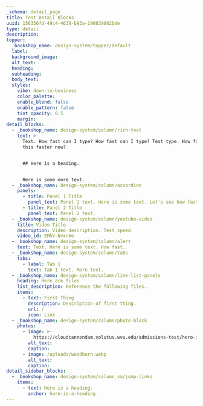 ```yaml
---
_schema: detail_page
title: Test Detail Blocks
uuid: 156356fd-49c4-4639-b93a-190839062bde
type: detail
description:
topper:
  _bookshop_name: design-system/topper/default
  label:
  background_image:
  alt_text:
  heading:
  subheading:
  body_text:
  styles:
    vibe: down-to-business
    color_palette:
    enable_blend: false
    enable_pattern: false
    tint_opacity: 0.5
    margin:
detail_blocks:
  - _bookshop_name: design-system/column/rich-text
    text: >-
      Text. How fast can I type? How fast can I type? Test type. How fast? Is
      this faster now?


      ## Here is a heading.


      Here is some more text.
  - _bookshop_name: design-system/column/accordion
    panels:
      - title: Panel 1 Title
        panel_text: Panel 1 text. Here is some text. Let's see how fast.
      - title: Panel 2 Title
        panel_text: Panel 2 text.
  - _bookshop_name: design-system/column/youtube-video
    title: Video Title
    description: Video description. Test speed.
    video_id: EMhV-NvxrAo
  - _bookshop_name: design-system/column/alert
    text: Text. Here is some text. How fast.
  - _bookshop_name: design-system/column/tabs
    tabs:
      - label: Tab 1
        text: Tab 1 text. More text.
  - _bookshop_name: design-system/column/link-list-panels
    heading: Here are files
    list_description: Reference the following files.
    items:
      - text: First Thing
        description: Description of first thing.
        url: /
        icon: Link
  - _bookshop_name: design-system/column/photo-block
    photos:
      - image: >-
          https://cloudcannondam.volutus.wvu.edu/admissions-test/hero-info-ftf-student-computer.jpg
        alt_text:
        caption:
      - image: /uploads/woodburn.webp
        alt_text:
        caption:
detail_sidebar_blocks:
  - _bookshop_name: design-system/column_sm/jump-links
    items:
      - text: Here is a heading.
        anchor: here-is-a-heading
---
```

